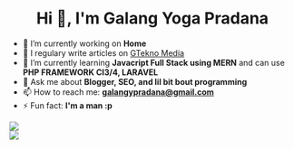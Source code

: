 <!--
**mzcoder-hub/mzcoder-hub** is a ✨ _special_ ✨ repository because its `README.md` (this file) appears on your GitHub profile.

Here are some ideas to get you started:

- 🔭 I’m currently working on ...
- 🌱 I’m currently learning ...
- 👯 I’m looking to collaborate on ...
- 🤔 I’m looking for help with ...
- 💬 Ask me about ...
- 📫 How to reach me: ...
- 😄 Pronouns: ...
- ⚡ Fun fact: ...
-->



<h1 align="center">Hi 👋, I'm Galang Yoga Pradana </h1>

<p>

- 🔭 I’m currently working on **Home**
- 📝 I regulary write articles on [GTekno Media](https://gtekno.com/)
- 🌱 I’m currently learning **Javacript Full Stack  using MERN** and can use **PHP FRAMEWORK CI3/4, LARAVEL**
- 💬 Ask me about **Blogger, SEO, and lil bit bout programming**
- 📫 How to reach me: **galangypradana@gmail.com**
- ⚡ Fun fact: **I'm a man :p**
</p>

<a href="https://github.com/mzcoder-hub">
  <img align="center" src="https://github-readme-stats.vercel.app/api?username=mzcoder-hub&show_icons=true&theme=onedark" />
</a><br/>
<a href="https://github.com/mzcoder-hub">
  <img align="center" src="https://github-readme-stats.vercel.app/api/top-langs/?username=mzcoder-hub&show_icons=true&theme=onedark&layout=compact" />
</a>
